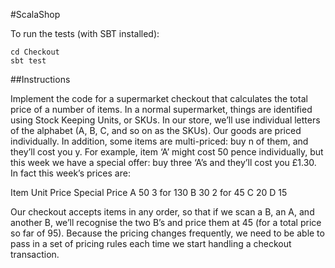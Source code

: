 #ScalaShop

To run the tests (with SBT installed):

    cd Checkout
    sbt test

##Instructions

Implement the code for a supermarket checkout that calculates the total price
of a number of items. In a normal supermarket, things are identified using
Stock Keeping Units, or SKUs. In our store, we’ll use individual letters of
the alphabet (A, B, C, and so on as the SKUs). Our goods are priced
individually. In addition, some items are multi-priced: buy n of them, and
they’ll cost you y. For example, item ‘A’ might cost 50 pence individually,
but this week we have a special offer: buy three ‘A’s and they’ll cost you
£1.30. In fact this week’s prices are:

Item   Unit Price    Special Price
A      50            3 for 130
B      30            2 for 45
C      20
D      15

Our checkout accepts items in any order, so that if we scan a B, an A, and
another B, we’ll recognise the two B’s and price them at 45 (for a total price
so far of 95). Because the pricing changes frequently, we need to be able to
pass in a set of pricing rules each time we start handling a checkout
transaction.
